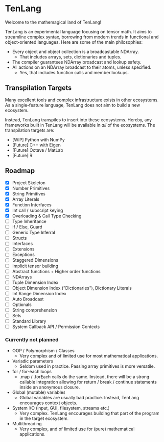 # TenLang

Welcome to the mathemagical land of TenLang! 

TenLang is an experimental language focusing on tensor math. It aims to streamline complex syntax, borrowing from modern trends in functional and object-oriented languages. Here are some of the main philosophies:

- Every object and object collection is a broadcastable NDArray.
  - That includes arrays, sets, dictionaries and tuples.
- The compiler guarantees NDArray broadcast and lookup safety.
- All actions on an NDArray broadcast to their atoms, unless specified.
  - Yes, that includes function calls and member lookups.

## Transpilation Targets

Many excellent tools and complex infrastructure exists in other ecosystems. As a single-feature language, TenLang does not aim to build a new ecosystem.

Instead, TenLang transpiles to insert into these ecosystems. Hereby, any frameworks built in TenLang will be available in *all* of the ecosystems. The transpilation targets are:

* [WIP] Python with NumPy
* [Future] C++ with Eigen
* [Future] Octave / MatLab
* [Future] R

## Roadmap

- [x] Project Skeleton
- [x] Number Primitives
- [x] String Primitives
- [x] Array Literals
- [x] Function Interfaces
- [x] Int call / subscript keying
- [x] Overloading & Call Type Checking
- [ ] Type Inheritance
- [ ] If / Else, Guard
- [ ] Generic Type Inferral
- [ ] Structs
- [ ] Interfaces
- [ ] Extensions
- [ ] Exceptions
- [ ] Staggered Dimensions
- [ ] Implicit tensor building
- [ ] Abstract functions + Higher order functions
- [ ] NDArrays
- [ ] Tuple Dimension Index
- [ ] Object Dimension Index ("Dictionaries"), Dictionary Literals
- [ ] Int Range Dimension Index
- [ ] Auto Broadcast
- [ ] Optionals
- [ ] String comprehension
- [ ] Sets
- [ ] Standard Library
- [ ] System Callback API / Permission Contexts

### Currently not planned

- OOP / Polymorphism / Classes
  - Very complex and of limited use for most mathematical applications.
- Variadic parameters
  - Seldom used in practice. Passing array primitives is more versatile.
- for / for-each loops
  - .map / .forEach calls do the same. Instead, there will be a strong callable integration allowing for return / break / continue statements inside an anonymous closure. 
- Global (mutable) variables
  - Global variables are usually bad practice. Instead, TenLang encourages context objects.
- System I/O (input, GUI, filesystem, streams etc.)
  - Very complex. TenLang encourages building that part of the program in the target ecosystem.
- Multithreading
  - Very complex, and of limited use for (pure) mathematical applications.
